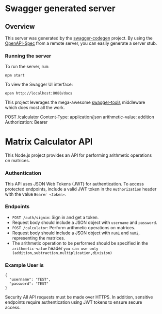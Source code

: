 # Swagger generated server

## Overview
This server was generated by the [swagger-codegen](https://github.com/swagger-api/swagger-codegen) project.  By using the [OpenAPI-Spec](https://github.com/OAI/OpenAPI-Specification) from a remote server, you can easily generate a server stub.

### Running the server
To run the server, run:

```
npm start
```

To view the Swagger UI interface:

```
open http://localhost:8080/docs
```

This project leverages the mega-awesome [swagger-tools](https://github.com/apigee-127/swagger-tools) middleware which does most all the work.

POST /calculator
Content-Type: application/json
arithmetic-value: addition
Authorization: Bearer <token>

# Matrix Calculator API

This Node.js project provides an API for performing arithmetic operations on matrices.

### Authentication

This API uses JSON Web Tokens (JWT) for authentication. To access protected endpoints, include a valid JWT token in the `Authorization` header with the value `Bearer <token>`.

### Endpoints
- `POST /auth/signin`: Sign in and get a token.
- Request body should include a JSON object with `username` and `password`.
- `POST /calculator`: Perform arithmetic operations on matrices.
- Request body should include a JSON object with `num1` and `num2`, representing the matrices.
- The arithmetic operation to be performed should be specified in the `arithmetic-value` header `you can use only (addition,subtraction,multiplication,division)`

### Example User is 
```
{
  "username": "TEST",
  "password": "TEST"
}
```
Security
All API requests must be made over HTTPS. In addition, sensitive endpoints require authentication using JWT tokens to ensure secure access.
